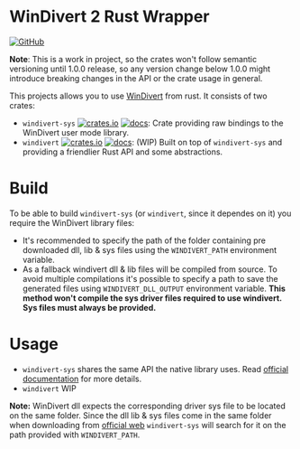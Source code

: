 # WinDivert 2 Rust Wrapper
[![GitHub](https://img.shields.io/github/license/Rubensei/windivert-rust?color=blue)](https://raw.githubusercontent.com/rust-lang/docs.rs/master/LICENSE)

**Note**: This is a work in project, so the crates won't follow semantic versioning until 1.0.0 release, so any version change below 1.0.0 might introduce breaking changes in the API or the crate usage in general.

This projects allows you to use [WinDivert](https://www.reqrypt.org/windivert.html) from rust. It consists of two crates:
 * `windivert-sys` [![crates.io](https://img.shields.io/crates/v/windivert-sys)](https://crates.io/crates/windivert-sys) [![docs](https://docs.rs/windivert-sys/badge.svg)](https://docs.rs/windivert-sys/): Crate providing raw bindings to the WinDivert user mode library.
 * `windivert` [![crates.io](https://img.shields.io/crates/v/windivert)](https://crates.io/crates/windivert) [![docs](https://docs.rs/windivert/badge.svg)](https://docs.rs/windivert/): (WIP) Built on top of `windivert-sys` and providing a friendlier Rust API and some abstractions.

# Build
To be able to build `windivert-sys` (or `windivert`, since it dependes on it) you require the WinDivert library files:
 * It's recommended to specify the path of the folder containing pre downloaded dll, lib & sys files using the `WINDIVERT_PATH` environment variable.
 * As a fallback windivert dll & lib files will be compiled from source. To avoid multiple compilations it's possible to specify a path to save the generated files using `WINDIVERT_DLL_OUTPUT` environment variable. **This method won't compile the sys driver files required to use windivert. Sys files must always be provided.**

# Usage
 * `windivert-sys` shares the same API the native library uses. Read [official documentation](https://www.reqrypt.org/windivert-doc.html) for more details.
 * `windivert` WIP

**Note:** WinDivert dll expects the corresponding driver sys file to be located on the same folder. Since the dll lib & sys files come in the same folder when downloading from [official web](https://www.reqrypt.org/windivert.html) `windivert-sys` will search for it on the path provided with `WINDIVERT_PATH`.